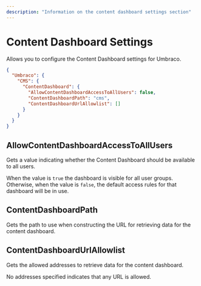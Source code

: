 ```yaml
---
description: "Information on the content dashboard settings section"
---
```


# Content Dashboard Settings

Allows you to configure the Content Dashboard settings for Umbraco.

```json
{
  "Umbraco": {
    "CMS": {
      "ContentDashboard": {
        "AllowContentDashboardAccessToAllUsers": false,
        "ContentDashboardPath": "cms",
        "ContentDashboardUrlAllowlist": []
      }
    }
  }
}
```

## AllowContentDashboardAccessToAllUsers

Gets a value indicating whether the Content Dashboard should be available to all users.

When the value is `true` the dashboard is visible for all user groups. Otherwise, when the value is `false`, the default access rules for that dashboard will be in use.

## ContentDashboardPath

Gets the path to use when constructing the URL for retrieving data for the content dashboard.

## ContentDashboardUrlAllowlist

Gets the allowed addresses to retrieve data for the content dashboard.

No addresses specified indicates that any URL is allowed.

